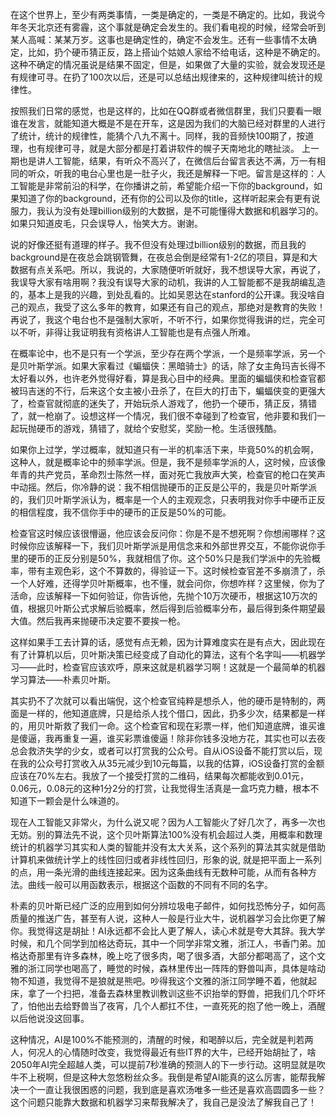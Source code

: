 在这个世界上，至少有两类事情，一类是确定的，一类是不确定的。比如，我说今年冬天北京还有雾霾，这个事就是确定会发生的。我们看电视的时候，经常会听到某人高喊：某某万岁。这事也是确定性的，确定不会发生。还有一些事情不太确定，比如，扔个硬币猜正反，路上搭讪个姑娘人家给不给电话，这种是不确定的。这种不确定的情况虽说是结果不固定，但是，如果做了大量的实验，就会发现还是有规律可寻。在扔了100次以后，还是可以总结出规律来的，这种规律叫统计的规律性。

按照我们日常的感觉，也是这样的，比如在QQ群或者微信群里，我们只要看一眼谁在发言，就能知道大概是不是在开车，这是因为我们的大脑已经对群里的人进行了统计，统计的规律性，能猜个八九不离十。同样，我的音频快100期了，按道理，也有规律可寻，就是大部分都是打着讲软件的幌子天南地北的瞎扯淡。 上一期也是讲人工智能，结果，有听众不高兴了，在微信后台留言表达不满，万一有相同的听众，听我的电台心里也是一肚子火，我还是解释一下吧。留言是这样的：人工智能是非常前沿的科学，在你播讲之前，希望能介绍一下你的background，如果知道了你的background，还有你的公司以及你的title，这样听起来会有更有说服力，我认为没有处理billion级别的大数据，是不可能懂得大数据和机器学习的。如果只知道皮毛，只会误导人，怡笑大方。谢谢。

说的好像还挺有道理的样子。我不但没有处理过billion级别的数据，而且我的background是在夜总会跳钢管舞，在夜总会倒是经常有1-2亿的项目，算是和大数据有点关系吧。所以，我说的，大家随便听听就好，我不想误导大家，再说了，我误导大家有啥用啊？我没有误导大家的动机，我讲的人工智能都不是我胡编乱造的，基本上是我的兴趣，到处乱看的。比如吴恩达在stanford的公开课。我没啥自己的观点，我受了这么多年的教育，如果还有自己的观点，那绝对是教育的失败！再说了，我这个电台也不是强制大家听，不听不行，如果你觉得我讲的烂，完全可以不听，非得让我证明我有资格讲人工智能也是有点强人所难。

在概率论中，也不是只有一个学派，至少存在两个学派，一个是频率学派，另一个是贝叶斯学派。如果大家看过《蝙蝠侠：黑暗骑士》的话，除了女主角玛吉长得不太好看以外，也许老外觉得好看，算是我心目中的经典。里面的蝙蝠侠和检查官都被玛吉迷的不行，后来这个女主被小丑杀了，在巨大的打击下，蝙蝠侠变的更强大了，检查官就彻底的迷失了，开始玩杀人游戏了，他扔一个硬币，猜正反，猜错了，就一枪崩了。设想这样一个情况，我们很不幸碰到了检查官，他非要和我们一起玩抛硬币的游戏，猜错了，就给个安慰奖，奖励一枪。生活很残酷。

如果你上过学，学过概率，就知道只有一半的机率活下来，毕竟50%的机会啊，这种人，就是概率论中的频率学派。但是，我不是频率学派的人，这时候，应该像年青的共产党员，革命烈士陈然一样，面对死亡我放声大笑，检查官的枪口在笑声中动摇。然后，你冷静的说：我不相信抛硬币的正反是公平的，我是贝叶斯学派的，我们贝叶斯学派认为，概率是一个人的主观观念，只表明我对你手中硬币正反的相信程度，我不信你手中的硬币的正反是50%的可能。

检查官这时候应该很懵逼，他应该会反问你：你是不是不想死啊？你想闹哪样？这时候你应该解释一下，我们贝叶斯学派是用信念来和外部世界交互，不能你说你手里的硬币的正反分别是50%，我就相信了你。这个50%只是我们学派中的先验概率，带有主观色彩，这个不算数的，得验证一下。这时候检查官差不多崩溃了，杀一个人好难，还得学贝叶斯概率，也不懂，就会问你，你想咋样？这里候，你为了活命，应该解释一下如何验证，你告诉他，先抛个10万次硬币，根据这10万次的值，根据贝叶斯公式求解后验概率，然后得到后验概率分布，最后得到条件期望最大值。然后我再来抛硬币决定要不要挨一枪。

这样如果手工去计算的话，感觉有点无赖，因为计算难度实在是有点大，因此现在有了计算机以后，贝叶斯决策已经变成了自动化的算法，这有个名字叫——机器学习——此时，检查官应该欢呼，原来这就是机器学习啊！这就是一个最简单的机器学习算法——朴素贝叶斯。

其实扔不了次就可以看出端倪，这个检查官纯粹是想杀人，他的硬币是特制的，两面是一样的，他知道底牌，只是给杀人找个借口，因此，扔多少次，结果都是一样的，用贝叶斯救了我们一命。这个检查官和现在彩票一样，他们知道底牌，谁买谁是傻逼，我再重复一遍，谁买彩票谁傻逼！除非你钱多没地方花，其实也可以去夜总会救济失学的少女，或者可以打赏我的公众号。自从iOS设备不能打赏以后，现在我的公众号打赏收入从35元减少到10元每篇，以我的估算，iOS设备打赏的金额应该在70%左右。我放了一个接受打赏的二维码，结果每次都能收到0.01元，0.06元，0.08元的这种1分2分的打赏，让我觉得生活真是一盒巧克力糖，根本不知道下一颗会是什么味道的。

现在人工智能又非常火，为什么说又呢？因为人工智能火了好几次了，再多一次也无妨。别的算法先不说，这个贝叶斯算法100%没有机会超过人类，用概率和数理统计的机器学习其实和人类的智能并没有太大关系，这个系列的算法其实就是借助计算机来做统计学上的线性回归或者非线性回归，形象的说, 就是把平面上一系列的点，用一条光滑的曲线连接起来。因为这条曲线有无数种可能，从而有各种方法。曲线一般可以用函数表示，根据这个函数的不同有不同的名字。

朴素的贝叶斯已经广泛的应用到如何分辨垃圾电子邮件，如何找恐怖分子，如何高质量的推送广告，甚至有人说，这种人一般是行业大牛，说机器学习会比你更了解你。我觉得这是胡扯！AI永远都不会比人更了解人，读心术就是夸大其辞。我大学时候，和几个同学到加格达奇玩，其中一个同学非常文雅，浙江人，书香门弟。加格达奇那里有许多森林，晚上吃了很多肉，喝了很多酒，大部分都喝高了，这个文雅的浙江同学也喝高了，睡觉的时候，森林里传出一阵阵的野兽叫声，具体是啥动物不知道，我觉得不是狼就是熊吧。吵得我这个文雅的浙江同学睡不着，他就起床，拿了一个扫把，准备去森林里教训教训这些不识抬举的野兽，把我们几个吓坏了，怕他出去给野兽当了夜宵，几个人都扛不住，一直死死的抱了他一晚上，酒醒以后他说没这回事。

这种情况，AI是100%不能预测的，清醒的时候，和喝醉以后，完全就是判若两人，何况人的心情随时改变，我觉得最近有些IT界的大牛，已经开始胡扯了，啥2050年AI完全超越人类，可以提前7秒准确的预测人的下一步行动。这明显就是吹牛不上税啊，但是这种大忽悠粉丝众多。我倒是希望AI能真的这么厉害，能帮我解决一个一直让我很困惑的问题，我到底是喜欢汤唯多一些还是喜欢高圆圆多一些？这个问题只能靠大数据和机器学习来帮我解决了，我自己是没法了解我自己了！
